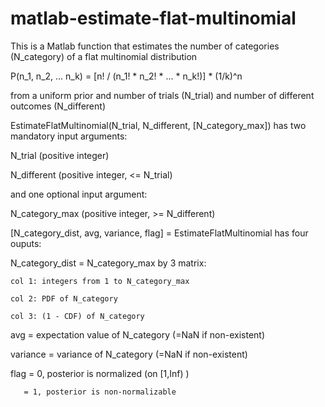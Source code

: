 matlab-estimate-flat-multinomial
================================

This is a Matlab function that estimates the number of categories (N_category) of a flat multinomial distribution

  P(n_1, n_2, ... n_k) = [n! / (n_1! * n_2! * ... * n_k!)] * (1/k)^n
  
from a uniform prior and number of trials (N_trial) and number of different outcomes (N_different)


EstimateFlatMultinomial(N_trial, N_different, [N_category_max])
has two mandatory input arguments:

  N_trial (positive integer)
  
  N_different (positive integer, <= N_trial)
  
and one optional input argument:

  N_category_max (positive integer, >= N_different)


[N_category_dist, avg, variance, flag] = EstimateFlatMultinomial 
has four ouputs:

  N_category_dist =  N_category_max by 3 matrix:
  
    col 1: integers from 1 to N_category_max
    
    col 2: PDF of N_category
    
    col 3: (1 - CDF) of N_category
    
  avg = expectation value of N_category (=NaN if non-existent)
  
  variance = variance of N_category (=NaN if non-existent)
  
  flag = 0, posterior is normalized (on [1,Inf) )
  
       = 1, posterior is non-normalizable
